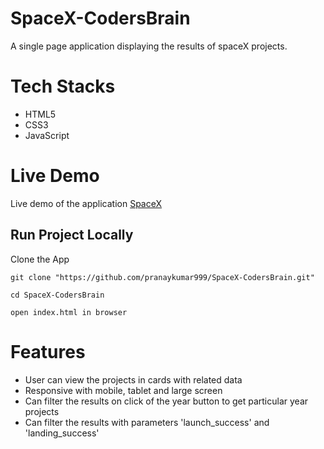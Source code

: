 # SpaceX-CodersBrain
A single page application displaying the results of spaceX projects.

# Tech Stacks
* HTML5
* CSS3
* JavaScript

# Live Demo

Live demo of the application <a href="https://spacex-codersbrain.netlify.app/">SpaceX</a>


## Run Project Locally
Clone the App
```
git clone "https://github.com/pranaykumar999/SpaceX-CodersBrain.git"

cd SpaceX-CodersBrain

open index.html in browser
```

# Features

* User can view the projects in cards with related data
* Responsive with mobile, tablet and large screen
* Can filter the results on click of the year button to get particular year projects
* Can filter the results with parameters 'launch_success' and 'landing_success'
